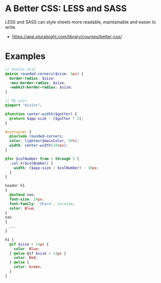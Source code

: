 # A Better CSS: LESS and SASS

LESS and SASS can style sheets more readable, maintainable and easier to write.

- https://app.pluralsight.com/library/courses/better-css/

# Examples

```scss
// mixins.scss
@mixin rounded-corners($size: 5px) {
  border-radius: $size;
  -moz-border-radius: $size;
  -webkit-border-radius: $size;
}
```

```scss
// My.scss
@import "mixins";
```

```scss
@function center-width($gutter) {
  @return $app-size - ($gutter * 2);
}
```

```scss
#container {
  @include rounded-corners;
  color: lighten($mainColor, 50%);
  width: center-width(100px);
}
```

```scss
@for $colNumber from 2 through 5 {
  .col-#{$colNumber} {
    width: ($app-size / $colNumber) - 10px;
  }
}
```

```scss
header h1
{
  @extend nav;
  font-size: 24px;
  font-family: 'Share', cursive;
  color: Blue;
}
nav
{
  ...
}
```

```scss
h1 {
  @if $size > 14px {
    color: Blue;
  } @else @if $size < 14px {
    color: Red;
  } @else {
    color: Green;
  }
}
```
